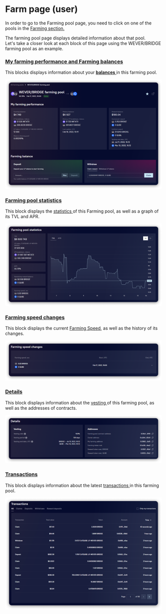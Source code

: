 # Farm page (user)

In order to go to the Farming pool page, you need to click on one of the pools in the [Farming section.](../../)

The farming pool page displays detailed information about that pool. \
Let's take a closer look at each block of this page using the WEVER/BRIDGE farming pool as an example.

### [My farming performance and Farming balances](farming-perfomance-and-balances.md)

This blocks displays information about your [**balances** ](farming-perfomance-and-balances.md)in this farming pool.

![](<../../../../.gitbook/assets/image (51).png>)

### [Farming pool statistics](statistics.md)

This block displays the [statistics ](statistics.md)of this Farming pool, as well as a graph of its TVL and APR.

![](<../../../../.gitbook/assets/image (173).png>)

### [Farming speed changes](../../concepts/farming-speed.md)

This block displays the current [Farming Speed](../../concepts/farming-speed.md), as well as the history of its changes.

![](<../../../../.gitbook/assets/image (75).png>)

### [Details](farm-information.md)

This block displays information about the [vesting ](../../concepts/vesting.md)of this farming pool, as well as the addresses of contracts.

![](<../../../../.gitbook/assets/image (3).png>)

### [Transactions](transactions.md)

This block displays information about the latest [transactions ](transactions.md)in this farming pool.

![](<../../../../.gitbook/assets/image (135).png>)
